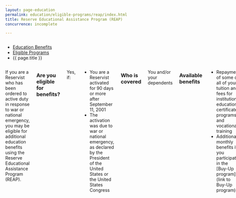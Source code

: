 ```yaml
---
layout: page-education
permalink: education/eligible-programs/reap/index.html
title: Reserve Educational Assistance Program (REAP)
concurrence: incomplete

---
```


<div class="splash" markdown="0">
<div class="row" markdown="0">
<div class="small-12 columns" markdown="0">

<ul class="breadcrumbs" role="menubar" aria-label="Primary">
<li class="parent"><a href="{{ site.url }}/education/">Education Benefits</a></li>
<li class="parent"><a href="{{ site.url }}/education/eligible-programs/">Eligible Programs</a></li>
<li class="active">{{ page.title }}</li>
</ul>

</div>
</div>
</div>

<div class="main" role="main" markdown="0">

<!--<div class="action-bar">
  <div class="row">
    <div class="small-12 columns">

    </div>
  </div>  
</div>-->

<div class="section one" markdown="0">
<div class="primary" markdown="0">
<div class="row" markdown="0">
<div class="small-12 columns" markdown="1">

If you are a Reservist who has been ordered to active duty in response to war or national emergency, you may be eligible for additional education benefits using the Reserve Educational Assistance Program (REAP). 

### Are you eligible for benefits?

Yes, if:
- You are a Reservist activated for 90 days or more after September 11, 2001
- The activation was due to war or national emergency, as declared by the President of the United States or the United States Congress

### Who is covered
You and/or your dependents

### Available benefits
- Repayment of some or all of your tuition and fees for institutional education, certificate programs, and vocational training
- Additional monthly benefits if you participate in the [Buy-Up program] (link to Buy-Up program)

### How it works
The amount of repayment you receive depends on your active-service time. See the [current benefit rates](http://www.benefits.va.gov/gibill/resources/benefits_resources/rate_tables.asp#ch1607).


### Learn more:
[REAP pamphlet](Link to http://www.benefits.va.gov/gibill/docs/pamphlets/ch1607_pamphlet.pdf)


</div>
</div>
</div>


</div>
